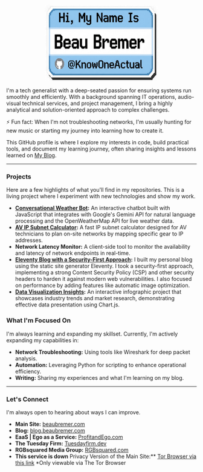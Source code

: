 <p align="center">
  <img src="img/proflle/GitHub_KOA_Badge.webp" alt="Beau Bremer Badge" width="300" height="200">
</p>

I'm a tech generalist with a deep-seated passion for ensuring systems run smoothly and efficiently. With a background spanning IT operations, audio-visual technical services, and project management, I bring a highly analytical and solution-oriented approach to complex challenges.

⚡ Fun fact: When I'm not troubleshooting networks, I'm usually hunting for new music or starting my journey into learning how to create it.

This GitHub profile is where I explore my interests in code, build practical tools, and document my learning journey, often sharing insights and lessons learned on [My Blog](https://blog.beaubremer.com/).

-----

### Projects

Here are a few highlights of what you'll find in my repositories. This is a living project where I experiment with new technologies and show my work.

* **[Conversational Weather Bot](https://beaubremer.com/weather):** An interactive chatbot built with JavaScript that integrates with Google's Gemini API for natural language processing and the OpenWeatherMap API for live weather data.
* **[AV IP Subnet Calculator](https://beaubremer.com/ip_subnet_calculator):** A fast IP subnet calculator designed for AV technicians to plan on-site networks by mapping specific gear to IP addresses.
* **Network Latency Monitor:** A client-side tool to monitor the availability and latency of network endpoints in real-time.
* **[Eleventy Blog with a Security-First Approach](https://blog.beaubremer.com):** I built my personal blog using the static site generator Eleventy. I took a security-first approach, implementing a strong Content Security Policy (CSP) and other security headers to harden it against modern web vulnerabilities. I also focused on performance by adding features like automatic image optimization.
* **[Data Visualization Insights](https://www.google.com/search?q=https://beaubremer.com/trends.html):** An interactive infographic project that showcases industry trends and market research, demonstrating effective data presentation using Chart.js.

### What I'm Focused On

I'm always learning and expanding my skillset. Currently, I'm actively expanding my capabilities in:

  * **Network Troubleshooting:** Using tools like Wireshark for deep packet analysis.
  * **Automation:** Leveraging Python for scripting to enhance operational efficiency.
  * **Writing:** Sharing my experiences and what I'm learning on my blog.

-----

### Let's Connect

I'm always open to hearing about ways I can improve.

  * **Main Site:** [beaubremer.com](https://beaubremer.com)
  * **Blog:** [blog.beaubremer.com](https://blog.beaubremer.com)
  * **EaaS | Ego as a Service:** [ProfitandEgo.com](https://profitandego.com)
  * **The Tuesday Firm:** [Tuesdayfirm.dev](https://tuesdayfirm.dev)
  * **RGBsquared Media Group:** [RGBsquared.com](https://rgbsquared.com)
  * **This service is down** Privacy Version of the Main Site:** [Tor Browser via this link](http://32fd3d4gq3u4qqpofstaiq3sf3h6tnyrdpqdcgdszbrhovv25yfxzhqd.onion) *Only viewable via The Tor Browser
